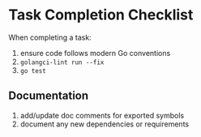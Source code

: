 # Task Completion Checklist

When completing a task:

1. ensure code follows modern Go conventions
2. `golangci-lint run --fix`
3. `go test`

## Documentation
1. add/update doc comments for exported symbols
2. document any new dependencies or requirements
